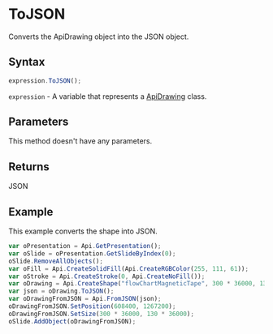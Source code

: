 # ToJSON

Converts the ApiDrawing object into the JSON object.

## Syntax

```javascript
expression.ToJSON();
```

`expression` - A variable that represents a [ApiDrawing](../ApiDrawing.md) class.

## Parameters

This method doesn't have any parameters.

## Returns

JSON

## Example

This example converts the shape into JSON.

```javascript editor-pptx
var oPresentation = Api.GetPresentation();
var oSlide = oPresentation.GetSlideByIndex(0);
oSlide.RemoveAllObjects();
var oFill = Api.CreateSolidFill(Api.CreateRGBColor(255, 111, 61));
var oStroke = Api.CreateStroke(0, Api.CreateNoFill());
var oDrawing = Api.CreateShape("flowChartMagneticTape", 300 * 36000, 130 * 36000, oFill, oStroke);
var json = oDrawing.ToJSON();
var oDrawingFromJSON = Api.FromJSON(json);
oDrawingFromJSON.SetPosition(608400, 1267200);
oDrawingFromJSON.SetSize(300 * 36000, 130 * 36000);
oSlide.AddObject(oDrawingFromJSON);
```
